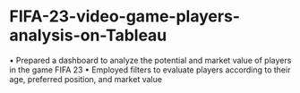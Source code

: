 # FIFA-23-video-game-players-analysis-on-Tableau
• Prepared a dashboard to analyze the potential and market value of players in the game FIFA 23 
• Employed filters to evaluate players according to their age, preferred position, and market value
